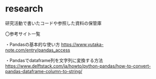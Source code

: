 # research
研究活動で書いたコードや参照した資料の保管庫

〇参考サイト一覧

・Pandasの基本的な使い方
  https://www.yutaka-note.com/entry/pandas_access
  
・Pandasでdataframe列を文字列に変換する方法
  https://www.delftstack.com/ja/howto/python-pandas/how-to-convert-pandas-dataframe-column-to-string/
